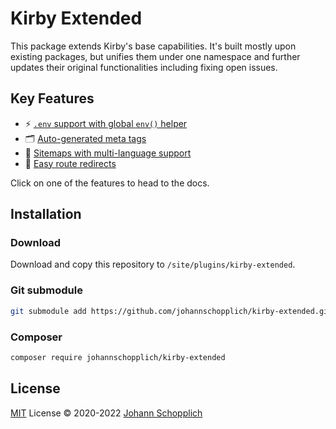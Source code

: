# Kirby Extended

This package extends Kirby's base capabilities. It's built mostly upon existing packages, but unifies them under one namespace and further updates their original functionalities including fixing open issues.

## Key Features

- ⚡️ [`.env` support with global `env()` helper](./docs/env.md)
- 🗂 [Auto-generated meta tags](./docs/meta.md)
- 🧭 [Sitemaps with multi-language support](./docs/sitemap.md)
- 🔀 [Easy route redirects](./docs/redirects.md)

Click on one of the features to head to the docs.

## Installation

### Download

Download and copy this repository to `/site/plugins/kirby-extended`.

### Git submodule

```bash
git submodule add https://github.com/johannschopplich/kirby-extended.git site/plugins/kirby-extended
```

### Composer

```bash
composer require johannschopplich/kirby-extended
```

## License

[MIT](./LICENSE) License © 2020-2022 [Johann Schopplich](https://github.com/johannschopplich)
